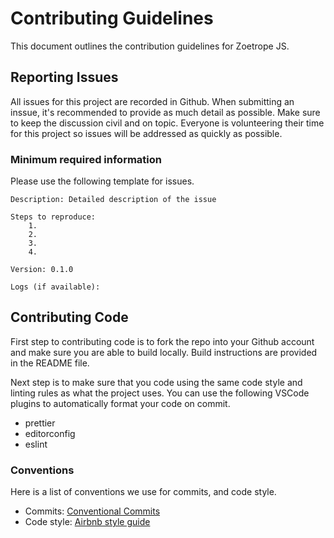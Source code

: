 # Contributing Guidelines

This document outlines the contribution guidelines for Zoetrope JS.

## Reporting Issues

All issues for this project are recorded in Github. When submitting an inssue, it's recommended to provide as much detail as possible. Make sure to keep the discussion civil and on topic. Everyone is volunteering their time for this project so issues will be addressed as quickly as possible.

### Minimum required information

Please use the following template for issues.

```
Description: Detailed description of the issue

Steps to reproduce:
    1.
    2.
    3.
    4.

Version: 0.1.0

Logs (if available):
```

## Contributing Code

First step to contributing code is to fork the repo into your Github account and make sure you are able to build locally. Build instructions are provided in the README file.

Next step is to make sure that you code using the same code style and linting rules as what the project uses. You can use the following VSCode plugins to automatically format your code on commit.

- prettier
- editorconfig
- eslint

### Conventions

Here is a list of conventions we use for commits, and code style.

- Commits: [Conventional Commits](https://www.conventionalcommits.org/en/v1.0.0/)
- Code style: [Airbnb style guide](https://github.com/airbnb/javascript)
